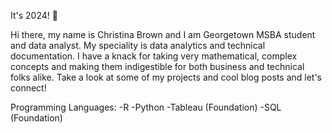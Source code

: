 It's 2024! 👋

Hi there, my name is Christina Brown and I am Georgetown MSBA student and data analyst. My speciality is data analytics and technical documentation. I have a knack for taking very mathematical, complex concepts and making them indigestible for both business and technical folks alike. Take a look at some of my projects and cool blog posts and let's connect! 

Programming Languages:
-R
-Python
-Tableau (Foundation)
-SQL (Foundation)

<!--
**DataEmpress/DataEmpress** is a ✨ _special_ ✨ repository because its `README.md` (this file) appears on your GitHub profile.

Here are some ideas to get you started:

- 🔭 I’m currently working on ...
- 🌱 I’m currently learning ...
- 👯 I’m looking to collaborate on ...
- 🤔 I’m looking for help with ...
- 💬 Ask me about ...
- 📫 How to reach me: ...
- 😄 Pronouns: ...
- ⚡ Fun fact: ...
-->
